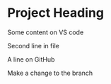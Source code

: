 # Project Heading
Some content on VS code

Second line in file

A line on GitHub

Make a change to the branch